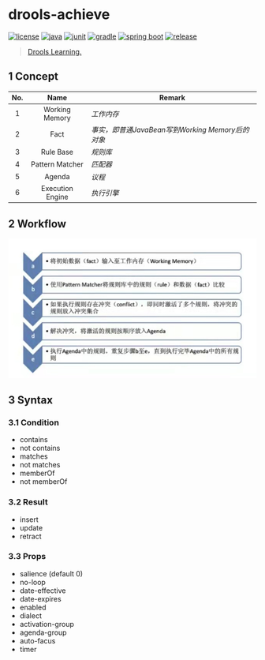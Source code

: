 # drools-achieve

[![license](https://img.shields.io/badge/license-MIT-green.svg?style=flat&logo=github)](https://www.mit-license.org)
[![java](https://img.shields.io/badge/java-1.8u202-brightgreen.svg?style=flat&logo=java)](https://www.oracle.com/java/technologies/javase-downloads.html)
[![junit](https://img.shields.io/badge/junit-5.6.3-brightgreen.svg?style=flat&logo=junit5)](https://junit.org/junit5/docs/current/user-guide)
[![gradle](https://img.shields.io/badge/gradle-7.2-brightgreen.svg?style=flat&logo=gradle)](https://docs.gradle.org/7.2/userguide/installation.html)
[![spring boot](https://img.shields.io/badge/springboot-2.3.12.RELEASE-brightgreen.svg?style=flat&logo=springboot)](https://docs.spring.io/spring-boot/docs/2.3.12.RELEASE/reference/htmlsingle/)
[![release](https://img.shields.io/badge/release-0.4.0-blue.svg)](https://github.com/aaric/drools-achieve/releases)

> [Drools Learning.](https://docs.drools.org/7.64.0.Final/drools-docs/html_single/index.html)

## 1 Concept

|No.|Name| Remark   |
|:---:|:---:|----------|
|1|Working Memory|*工作内存*|
|2|Fact|*事实，即普通JavaBean写到Working Memory后的对象*|
|3|Rule Base|*规则库*|
|4|Pattern Matcher|*匹配器*|
|5|Agenda|*议程*|
|6|Execution Engine|*执行引擎*|


## 2 Workflow

![workflow](workflow.jpg)

## 3 Syntax

### 3.1 Condition

- contains
- not contains
- matches
- not matches
- memberOf
- not memberOf

### 3.2 Result

- insert
- update
- retract

### 3.3 Props

- salience (default 0)
- no-loop
- date-effective
- date-expires
- enabled
- dialect
- activation-group
- agenda-group
- auto-facus
- timer
